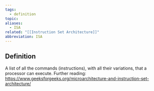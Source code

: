 ```yaml
---
tags:
  - definition
topic: 
aliases:
  - ISA
related: "[[Instruction Set Architecture]]"
abbreviation: ISA
---
```

## Definition
A list of all the commands (instructions), with all their variations, that a processor can execute. Further reading: https://www.geeksforgeeks.org/microarchitecture-and-instruction-set-architecture/